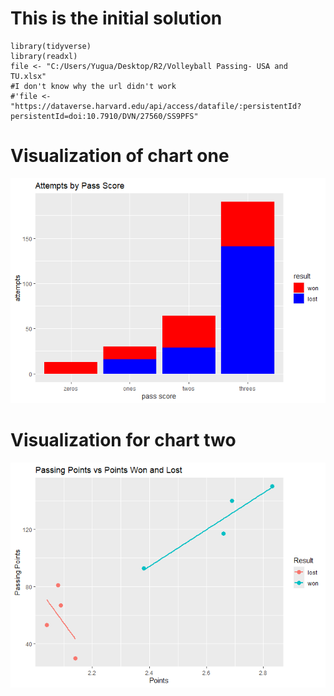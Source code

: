 # This is the initial solution

    library(tidyverse)
    library(readxl)
    file <- "C:/Users/Yugua/Desktop/R2/Volleyball Passing- USA and TU.xlsx"
    #I don't know why the url didn't work
    #'file <- "https://dataverse.harvard.edu/api/access/datafile/:persistentId?persistentId=doi:10.7910/DVN/27560/SS9PFS"

# Visualization of chart one

![](Yuguang_solution_Project2_files/figure-markdown_strict/unnamed-chunk-3-1.png)

# Visualization for chart two

![](Yuguang_solution_Project2_files/figure-markdown_strict/unnamed-chunk-5-1.png)
